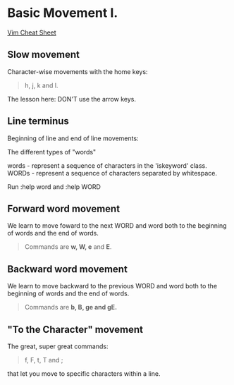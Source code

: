 # Basic Movement I.

[Vim Cheat Sheet](http://michael.peopleofhonoronly.com/vim/)

## Slow movement 

Character-wise movements with the home keys:

>h, j, k and l.

The lesson here: DON'T use the arrow keys.

## Line terminus

Beginning of line and end of line movements:

The different types of "words"

words - represent a sequence of characters in the 'iskeyword' class.
WORDs - represent a sequence of characters separated by whitespace.

Run :help word and :help WORD

## Forward word movement

We learn to move foward to the next WORD and word both to the beginning of words and the end of words.

>Commands are **w, W, e** and **E**.

## Backward word movement
We learn to move backward to the previous WORD and word both to the beginning of words and the end of words.

>Commands are **b, B, ge and gE.**

## "To the Character" movement 

The great, super great commands: 

> f, F, t, T and ;

that let you move to specific characters within a line.


